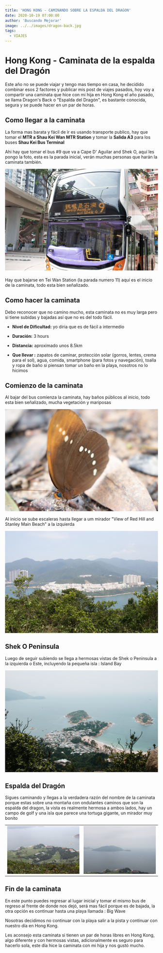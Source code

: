 ```yaml
---
title: 'HONG KONG - CAMINANDO SOBRE LA ESPALDA DEL DRAGON'
date: 2020-10-19 07:00:00
author: 'Buscando Mejorar'
image: ../../images/dragon-back.jpg
tags:
  - VIAJES
---
```


# Hong Kong - Caminata de la espalda del Dragón

Este año no se puede viajar y tengo mas tiempo en casa, he decidido combinar esos 2 factores y publicar mis post de viajes pasados, hoy voy a compartir una caminata que hice con mi hija en Hong Kong el año pasado, se llama Dragon's Back o "Espalda del Dragón", es bastante conocida, segura y se puede hacer en un par de horas.

## Como llegar a la caminata

La forma mas barata y fácil de ir es usando transporte publico, hay que tomar el **MTR a Shau Kei Wan MTR Station** y tomar la **Salida A3** para los buses **Shau Kei Bus Terminal**

Ahi hay que tomar el bus #9 que va a Cape D' Aguilar and Shek O, aquí les pongo la foto, esta es la parada inicial, verán muchas personas que harán la caminata también.

<img src="../../images/dragon-bus.jpg">

Hay que bajarse en Tei Wan Station (la parada numero 11) aquí es el inicio de la caminata, todo esta bien señalizado.

## Como hacer la caminata

Debo reconocer que no camino mucho, esta caminata no es muy larga pero si tiene subidas y bajadas así que no es del todo fácil.

- **Nivel de Dificultad:** yo diria que es de fácil a intermedio

- **Duración:** 3 hours

- **Distancia:** aproximado unos 8.5km

- **Que llevar :** zapatos de caminar, protección solar (gorros, lentes, crema para el sol), agua, comida, smartphone (para fotos y navegación), toalla y ropa de baño si piensan tomar un baño en la playa, nosotros no lo hicimos

## Comienzo de la caminata

Al bajar del bus comienza la caminata, hay baños públicos al inicio, todo esta bien señalizado, mucha vegetación y mariposas

<img src="../../images/dragon-mariposa.jpg">

Al inicio se sube escaleras hasta llegar a um mirador "View of Red Hill and Stanley Main Beach" a la izquierda

<img src="../../images/dragon-redhill.jpg" >

## Shek O Peninsula

Luego de seguir subiendo se llega a hermosas vistas de Shek o Peninsula a la izquierda o Este, incluyendo la pequeña isla : Island Bay

<img src="../../images/dragon-sheko.jpg" >

## Espalda del Dragón

Sigues caminando y llegas a la verdadera razón del nombre de la caminata porque estas sobre una montaña con ondulantes caminos que son la espalda del dragon, la vista es realmente hermosa a ambos lados, hay un campo de golf y una isla que parece una tortuga gigante, un mirador muy bonito

<table>
<tbody> 
<tr>
<td><img src="../../images/dragon-golf.jpg" ></td>
<td><img src="../../images/dragon-turtle.jpg"></td>
</tr>
</tbody>
</table>

## Fin de la caminata

En este punto puedes regresar al lugar inicial y tomar el mismo bus de regreso al frente de donde nos dejó, será mas fácil porque es de bajada, la otra opción es continuar hasta una playa llamada : Big Wave

Nosotras decidimos no continuar con la playa salir a la pista y continuar con nuestro día en Hong Kong.

Les aconsejo esta caminata si tienen un par de horas libres en Hong Kong, algo diferente y con hermosas vistas, adicionalmente es seguro para hacerlo sola, este día hice la caminata con mi hija y nos gustó mucho.
